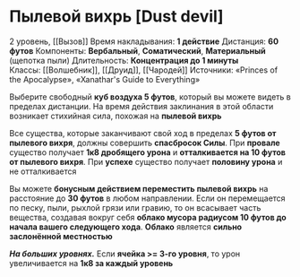 # Пылевой вихрь [Dust devil]
2 уровень, [[Вызов]]
Время накладывания: **1 действие**
Дистанция: **60 футов**
Компоненты: **Вербальный**, **Соматический**, **Материальный** (щепотка пыли)
Длительность: **Концентрация до 1 минуты**
Классы: [[Волшебник]], [[Друид]], [[Чародей]]
Источники: «Princes of the Apocalypse», «Xanathar's Guide to Everything»

Выберите свободный **куб воздуха 5 футов**, который вы можете видеть в пределах дистанции. На время действия заклинания в этой области возникает стихийная сила, похожая на **пылевой вихрь**

Все существа, которые заканчивают свой ход в пределах **5 футов от пылевого вихря**, должны совершить **спасбросок Силы**. При **провале** существо получает **1к8 дробящего урона** и **отталкивается на 10 футов от пылевого вихря**. При **успехе** существо получает **половину урона** и не отталкивается

Вы можете **бонусным действием переместить пылевой вихрь** на расстояние до **30 футов** в любом направлении. Если он перемещается по песку, пыли, рыхлой грязи или гравию, то он всасывает часть вещества, создавая вокруг себя **облако мусора радиусом 10 футов до начала вашего следующего хода**. **Облако** является **сильно заслонённой местностью**

**_На больших уровнях._** Если **ячейка >= 3-го уровня**, то урон увеличивается на **1к8 за каждый уровень**